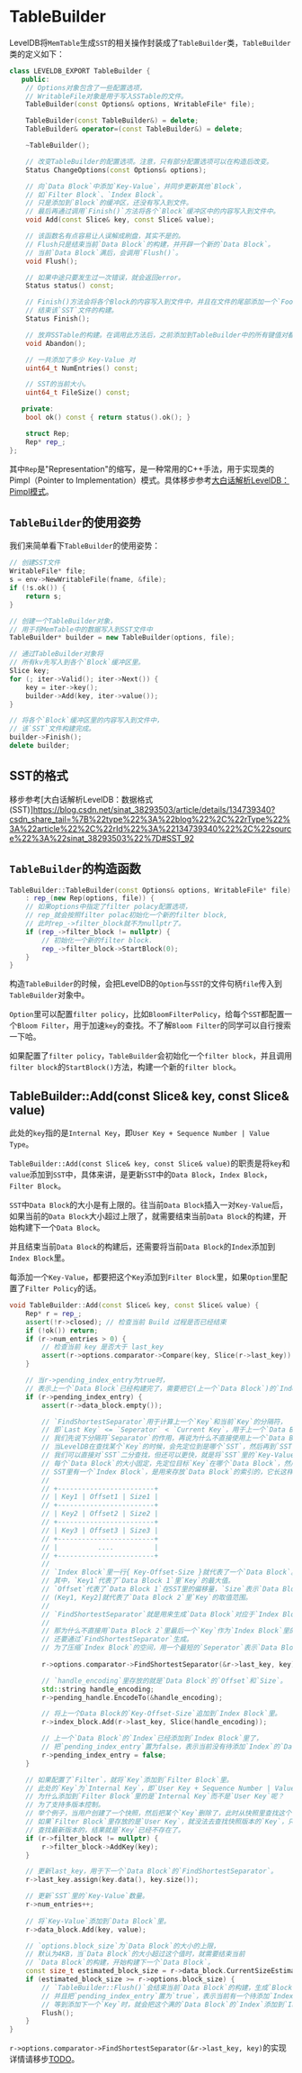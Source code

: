 # TableBuilder

LevelDB将`MemTable`生成`SST`的相关操作封装成了`TableBuilder`类，`TableBuilder`类的定义如下：

```cpp
class LEVELDB_EXPORT TableBuilder {
   public:
    // Options对象包含了一些配置选项，
    // WritableFile对象是用于写入SSTable的文件。
    TableBuilder(const Options& options, WritableFile* file);

    TableBuilder(const TableBuilder&) = delete;
    TableBuilder& operator=(const TableBuilder&) = delete;

    ~TableBuilder();

    // 改变TableBuilder的配置选项。注意，只有部分配置选项可以在构造后改变。
    Status ChangeOptions(const Options& options);

    // 向`Data Block`中添加`Key-Value`，并同步更新其他`Block`，
    // 如`Filter Block`、`Index Block`。
    // 只是添加到`Block`的缓冲区，还没有写入到文件。
    // 最后再通过调用`Finish()`方法将各个`Block`缓冲区中的内容写入到文件中。
    void Add(const Slice& key, const Slice& value);

    // 该函数名有点容易让人误解成刷盘，其实不是的。
    // Flush只是结束当前`Data Block`的构建，并开辟一个新的`Data Block`。
    // 当前`Data Block`满后，会调用`Flush()`。
    void Flush();

    // 如果中途只要发生过一次错误，就会返回error。
    Status status() const;

    // Finish()方法会将各个Block的内容写入到文件中，并且在文件的尾部添加一个`Footer`。
    // 结束该`SST`文件的构建。
    Status Finish();

    // 放弃SSTable的构建。在调用此方法后，之前添加到TableBuilder中的所有键值对都将被丢弃。
    void Abandon();

    // 一共添加了多少 Key-Value 对
    uint64_t NumEntries() const;

    // SST的当前大小。
    uint64_t FileSize() const;

   private:
    bool ok() const { return status().ok(); }

    struct Rep;
    Rep* rep_;
};
```

其中`Rep`是"Representation"的缩写，是一种常用的C++手法，用于实现类的 Pimpl（Pointer to Implementation）模式。具体移步参考[大白话解析LevelDB：Pimpl模式](https://blog.csdn.net/sinat_38293503/article/details/134830981)。

## `TableBuilder`的使用姿势

我们来简单看下`TableBuilder`的使用姿势：

```c++
// 创建SST文件
WritableFile* file;
s = env->NewWritableFile(fname, &file);
if (!s.ok()) {
    return s;
}

// 创建一个TableBuilder对象，
// 用于将MemTable中的数据写入到SST文件中
TableBuilder* builder = new TableBuilder(options, file);

// 通过TableBuilder对象将
// 所有kv先写入到各个`Block`缓冲区里。
Slice key;
for (; iter->Valid(); iter->Next()) {
    key = iter->key();
    builder->Add(key, iter->value());
}

// 将各个`Block`缓冲区里的内容写入到文件中，
// 该`SST`文件构建完成。
builder->Finish();
delete builder;
```

## SST的格式

移步参考[大白话解析LevelDB：数据格式(SST)]https://blog.csdn.net/sinat_38293503/article/details/134739340?csdn_share_tail=%7B%22type%22%3A%22blog%22%2C%22rType%22%3A%22article%22%2C%22rId%22%3A%22134739340%22%2C%22source%22%3A%22sinat_38293503%22%7D#SST_92

## `TableBuilder`的构造函数

```c++
TableBuilder::TableBuilder(const Options& options, WritableFile* file)
    : rep_(new Rep(options, file)) {
    // 如果options中指定了filter polacy配置选项，
    // rep_就会按照filter polac初始化一个新的filter block,
    // 此时rep_->filter_block就不为nullptr了。
    if (rep_->filter_block != nullptr) {
        // 初始化一个新的filter block.
        rep_->filter_block->StartBlock(0);
    }
}
```

构造`TableBuilder`的时候，会把LevelDB的`Option`与`SST`的文件句柄`file`传入到`TableBuilder`对象中。

`Option`里可以配置`filter policy`，比如`BloomFilterPolicy`，给每个`SST`都配置一个`Bloom Filter`，用于加速`key`的查找。不了解`Bloom Filter`的同学可以自行搜索一下哈。 

如果配置了`filter policy`，`TableBuilder`会初始化一个`filter block`，并且调用`filter block`的`StartBlock()`方法，构建一个新的`filter block`。

## TableBuilder::Add(const Slice& key, const Slice& value)

此处的`key`指的是`Internal Key`，即`User Key + Sequence Number | Value Type`。

`TableBuilder::Add(const Slice& key, const Slice& value)`的职责是将`key`和`value`添加到`SST`中，具体来讲，是更新`SST`中的`Data Block`，`Index Block`，`Filter Block`。

`SST`中`Data Block`的大小是有上限的。往当前`Data Block`插入一对`Key-Value`后，如果当前的`Data Block`大小超过上限了，就需要结束当前`Data Block`的构建，开始构建下一个`Data Block`。

并且结束当前`Data Block`的构建后，还需要将当前`Data Block`的`Index`添加到`Index Block`里。

每添加一个`Key-Value`，都要把这个`Key`添加到`Filter Block`里，如果`Option`里配置了`Filter Policy`的话。

```c++
void TableBuilder::Add(const Slice& key, const Slice& value) {
    Rep* r = rep_;
    assert(!r->closed); // 检查当前 Build 过程是否已经结束
    if (!ok()) return;
    if (r->num_entries > 0) {
        // 检查当前 key 是否大于 last_key
        assert(r->options.comparator->Compare(key, Slice(r->last_key)) > 0);
    }

    // 当r->pending_index_entry为true时，
    // 表示上一个`Data Block`已经构建完了，需要把它(上一个`Data Block`)的`Index`添加到`Index Block`里。
    if (r->pending_index_entry) {
        assert(r->data_block.empty());

        // `FindShortestSeparator`用于计算上一个`Key`和当前`Key`的分隔符，
        // 即`Last Key` <= `Seperator` < `Current Key`，用于上一个`Data Block`的最大Key。
        // 我们先说下分隔符`Separator`的作用，再说为什么不直接使用上一个`Data Block`的最后一个Key作为分隔符。
        // 当LevelDB在查找某个`Key`的时候，会先定位到是哪个`SST`，然后再到`SST`内部查找。
        // 我们可以直接对`SST`二分查找，但还可以更快，就是将`SST`里的`Key-Value`按照`Data Block`分组。
        // 每个`Data Block`的大小固定，先定位目标`Key`在哪个`Data Block`，然后再到该`Data Block`内部查找。
        // SST里有一个`Index Block`，是用来存放`Data Block`的索引的，它长这样：
        // 
        // +------------------------+
        // | Key1 | Offset1 | Size1 |
        // +------------------------+
        // | Key2 | Offset2 | Size2 |
        // +------------------------+
        // | Key3 | Offset3 | Size3 |
        // +------------------------+
        // |          ....          |
        // +------------------------+
        //
        // `Index Block`里一行{ Key-Offset-Size }就代表了一个`Data Block`。
        // 其中，`Key1`代表了`Data Block 1`里`Key`的最大值。
        // `Offset`代表了`Data Block 1`在SST里的偏移量，`Size`表示`Data Block 1`的大小。
        // (Key1, Key2]就代表了`Data Block 2`里`Key`的取值范围。
        //
        // `FindShortestSeparator`就是用来生成`Data Block`对应于`Index Block`里的`Key`的。
        // 
        // 那为什么不直接用`Data Block 2`里最后一个`Key`作为`Index Block`里的`Key2`呢？
        // 还要通过`FindShortestSeparator`生成。
        // 为了压缩`Index Block`的空间，用一个最短的`Seperator`表示`Data Block`的`Upper Bound`。
 
        r->options.comparator->FindShortestSeparator(&r->last_key, key);

        // `handle_encoding`里存放的就是`Data Block`的`Offset`和`Size`。
        std::string handle_encoding;
        r->pending_handle.EncodeTo(&handle_encoding);

        // 将上一个Data Block的`Key-Offset-Size`追加到`Index Block`里。
        r->index_block.Add(r->last_key, Slice(handle_encoding));

        // 上一个`Data Block`的`Index`已经添加到`Index Block`里了，
        // 把`pending_index_entry`置为false，表示当前没有待添加`Index`的`Data Block`。
        r->pending_index_entry = false;
    }

    // 如果配置了`Filter`，就将`Key`添加到`Filter Block`里。
    // 此处的`Key`为`Internal Key`，即`User Key + Sequence Number | Value Type`。
    // 为什么添加到`Filter Block`里的是`Internal Key`而不是`User Key`呢？
    // 为了支持多版本控制。
    // 举个例子，当用户创建了一个快照，然后把某个`Key`删除了，此时从快照里查找这个`Key`，
    // 如果`Filter Block`里存放的是`User Key`，就没法去查找快照版本的`Key`，只能
    // 查找最新版本的，结果就是`Key`已经不存在了。
    if (r->filter_block != nullptr) {
        r->filter_block->AddKey(key);
    }

    // 更新last_key，用于下一个`Data Block`的`FindShortestSeparator`。
    r->last_key.assign(key.data(), key.size());

    // 更新`SST`里的`Key-Value`数量。
    r->num_entries++;
    
    // 将`Key-Value`添加到`Data Block`里。
    r->data_block.Add(key, value);

    // `options.block_size`为`Data Block`的大小的上限，
    // 默认为4KB，当`Data Block`的大小超过这个值时，就需要结束当前
    // `Data Block`的构建，开始构建下一个`Data Block`。
    const size_t estimated_block_size = r->data_block.CurrentSizeEstimate();
    if (estimated_block_size >= r->options.block_size) {
        // `TableBuilder::Flush()`会结束当前`Data Block`的构建，生成`Block Handle`，
        // 并且把`pending_index_entry`置为`true`，表示当前有一个待添加`Index`的`Data Block`。
        // 等到添加下一个`Key`时，就会把这个满的`Data Block`的`Index`添加到`Index Block`里。
        Flush();
    }
}
```

`r->options.comparator->FindShortestSeparator(&r->last_key, key)`的实现详情请移步[TODO](TODO)。
